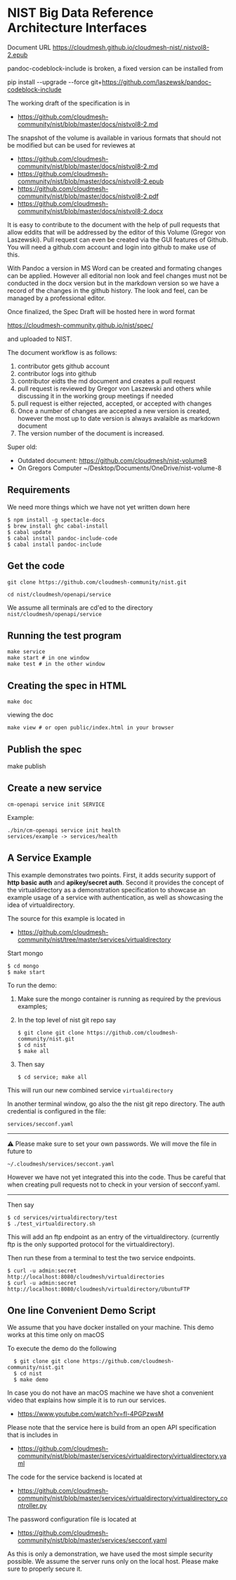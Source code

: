 # NIST Big Data Reference Architecture Interfaces

Document URL <https://cloudmesh.github.io/cloudmesh-nist/.nistvol8-2.epub>


pandoc-codeblock-include is broken, a fixed version can be installed
from

pip install --upgrade --force git+https://github.com/laszewsk/pandoc-codeblock-include





The working draft of the specification is in

* <https://github.com/cloudmesh-community/nist/blob/master/docs/nistvol8-2.md>

The snapshot of the volume is available in various formats that should
not be modified but can be used for reviewes at

* <https://github.com/cloudmesh-community/nist/blob/master/docs/nistvol8-2.md>
* <https://github.com/cloudmesh-community/nist/blob/master/docs/nistvol8-2.epub>
* <https://github.com/cloudmesh-community/nist/blob/master/docs/nistvol8-2.pdf>
* <https://github.com/cloudmesh-community/nist/blob/master/docs/nistvol8-2.docx>

It is easy to contribute to the document with the help of pull
requests that allow eddits that will be addressed by the editor of
this Volume (Gregor von Laszewski). Pull request can even be created
via the GUI features of Github. You will need a github.com account and
login into github to make use of this.

With Pandoc a version in MS Word can be created and formating changes
can be applied. However all editorial non look and feel changes must
not be conducted in the docx version but in the markdown version so we
have a record of the changes in the github history. The look and feel,
can be managed by a professional editor.

Once finalized, the Spec Draft will be hosted here in word format

https://cloudmesh-community.github.io/nist/spec/

and uploaded to NIST.

The document workflow is as follows:

1. contributor gets github account
2. contributor logs into github
3. contributor eidts the md document and creates a pull request
4. pull request is reviewed by Gregor von Laszewski and others
   while discussing it in the working group meetings if needed
5. pull request is either rejected, accepted, or accepted with changes
6. Once a number of changes are accepted a new version is created,
   however the most up to date version is always avalaible as
   markdown document
7. The version number of the document is increased.

Super old:

* Outdated document: https://github.com/cloudmesh/nist-volume8
* On Gregors Computer ~/Desktop/Documents/OneDrive/nist-volume-8

## Requirements

We need more things which we have not yet written down here

```
$ npm install -g spectacle-docs
$ brew install ghc cabal-install
$ cabal update
$ cabal install pandoc-include-code
$ cabal install pandoc-include
```

## Get the code

```
git clone https://github.com/cloudmesh-community/nist.git

cd nist/cloudmesh/openapi/service
```

We assume all terminals are cd'ed to the directory `nist/cloudmesh/openapi/service`

## Running the test program

```
make service
make start # in one window
make test # in the other window
```

## Creating the spec in HTML

```
make doc
```

viewing the doc

```
make view # or open public/index.html in your browser
```


## Publish the spec

make publish

## Create a new service

```
cm-openapi service init SERVICE
```

Example:

```
./bin/cm-openapi service init health
services/example -> services/health
```

## A Service Example

This example demonstrates two points. First, it adds security support
of **http basic auth** and **apikey/secret auth**. Second it provides
the concept of the virtualdirectory as a demonstration specification
to showcase an example usage of a service with authentication, as well
as showcasing the idea of virtualdirectory.

The source for this example is located in

* https://github.com/cloudmesh-community/nist/tree/master/services/virtualdirectory

Start mongo

    $ cd mongo
    $ make start

To run the demo:

1. Make sure the mongo container is running as required by the
   previous examples;
2. In the top level of nist git repo say

       $ git clone git clone https://github.com/cloudmesh-community/nist.git
       $ cd nist
       $ make all

3. Then say

       $ cd service; make all

This will run our new combined service `virtualdirectory`

In another terminal window, go also the the nist git repo directory.
The auth credential is configured in the file:

    services/secconf.yaml

---

:warning: Please make sure to set your own passwords. We will move the
file in future to

    ~/.cloudmesh/services/seccont.yaml

However we have not yet integrated this into the code. Thus be careful
that when creating pull requests not to check in your version of
secconf.yaml.

---

Then say

    $ cd services/virtualdirectory/test
    $ ./test_virtualdirectory.sh

This will add an ftp endpoint as an entry of the virtualdirectory.
(currently ftp is the only supported protocol for the
virtualdirectory).

Then run these from a terminal to test the two service endpoints.

    $ curl -u admin:secret http://localhost:8080/cloudmesh/virtualdirectories
    $ curl -u admin:secret http://localhost:8080/cloudmesh/virtualdirectory/UbuntuFTP


## One line Convenient Demo Script

We assume that you have docker installed on your machine. This demo
works at this time only on macOS

To execute the demo do the following

      $ git clone git clone https://github.com/cloudmesh-community/nist.git
      $ cd nist
      $ make demo

In case you do not have an macOS machine we have shot a convenient
video that explains how simple it is to run our services.


* <https://www.youtube.com/watch?v=fl-4PGPzwsM>

 Please note
that the service here is build from an open API specification that is
includes in

* <https://github.com/cloudmesh-community/nist/blob/master/services/virtualdirectory/virtualdirectory.yaml>


The code for the service backend is located at

* <https://github.com/cloudmesh-community/nist/blob/master/services/virtualdirectory/virtualdirectory_controller.py>

The password configuration file is located at

* <https://github.com/cloudmesh-community/nist/blob/master/services/secconf.yaml>

As this is only a demonstration, we have used the most simple security
possible. We assume the server runs only on the local host. Please
make sure to properly secure it.
